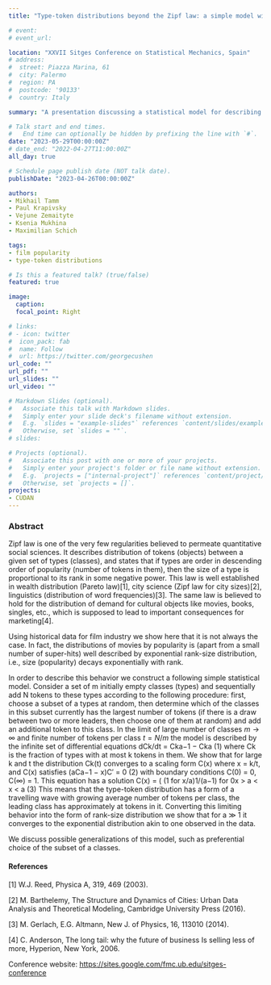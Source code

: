 ```yaml
---
title: "Type-token distributions beyond the Zipf law: a simple model with choice"

# event: 
# event_url: 

location: "XXVII Sitges Conference on Statistical Mechanics, Spain"
# address:
#  street: Piazza Marina, 61
#  city: Palermo
#  region: PA
#  postcode: '90133'
#  country: Italy

summary: "A presentation discussing a statistical model for describing the distributions of movies by popularityn"

# Talk start and end times.
#   End time can optionally be hidden by prefixing the line with `#`.
date: "2023-05-29T00:00:00Z"
# date_end: "2022-04-27T11:00:00Z"
all_day: true

# Schedule page publish date (NOT talk date).
publishDate: "2023-04-26T00:00:00Z"

authors: 
- Mikhail Tamm
- Paul Krapivsky 
- Vejune Zemaityte
- Ksenia Mukhina
- Maximilian Schich

tags:
- film popularity
- type-token distributions 

# Is this a featured talk? (true/false)
featured: true

image:
  caption: 
  focal_point: Right

# links:
# - icon: twitter
#  icon_pack: fab
#  name: Follow
#  url: https://twitter.com/georgecushen
url_code: ""
url_pdf: ""
url_slides: ""
url_video: ""

# Markdown Slides (optional).
#   Associate this talk with Markdown slides.
#   Simply enter your slide deck's filename without extension.
#   E.g. `slides = "example-slides"` references `content/slides/example-slides.md`.
#   Otherwise, set `slides = ""`.
# slides:

# Projects (optional).
#   Associate this post with one or more of your projects.
#   Simply enter your project's folder or file name without extension.
#   E.g. `projects = ["internal-project"]` references `content/project/deep-learning/index.md`.
#   Otherwise, set `projects = []`.
projects:
- CUDAN
---
```


### Abstract

Zipf law is one of the very few regularities believed to permeate quantitative social sciences. It describes distribution of tokens (objects) between a given set of types (classes), and states that if types are order in descending order of popularity (number of tokens in them), then the size of a type is proportional to its rank in some negative power. This law is well established in wealth distribution (Pareto law)[1], city science (Zipf law for city sizes)[2], linguistics (distribution of word frequencies)[3]. The same law is believed to hold for the distribution of demand for cultural objects like movies, books, singles, etc., which is supposed to lead to important consequences for marketing[4].

Using historical data for film industry we show here that it is not always the case. In fact, the distributions of movies by popularity is (apart from a small number of super-hits) well described by exponential rank-size distribution, i.e., size (popularity) decays exponentially with rank. 

In order to describe this behavior we construct a following simple statistical model. Consider a set of m initially empty classes (types) and sequentially add N tokens to these types according to the following procedure: first, choose a subset of a types at random, then determine which of the classes in this subset currently has the largest number of tokens (if there is a draw between two or more leaders, then choose one of them at random) and add an additional
token to this class.
In the limit of large number of classes $m → ∞$ and finite number of tokens per class $t = N/m$ the model is described by the infinite set of differential equations
dCk/dt = Cka−1 − Cka (1)
where Ck is the fraction of types with at most k tokens in them. We show that for large k and t the distribution Ck(t) converges to a scaling form C(x) where x = k/t, and C(x) satisfies
(aCa−1 − x)C′ = 0 (2)
with boundary conditions C(0) = 0, C(∞) = 1. This equation has a solution
C(x) = ( (1 for x/a)1/(a−1) for 0x > a < x < a (3)
This means that the type-token distribution has a form of a travelling wave with growing average number of tokens per class, the leading class has approximately at tokens in it. Converting this limiting behavior into the form of rank-size distribution we show that for a ≫ 1 it converges to the exponential distribution akin to one observed in the data.

We discuss possible generalizations of this model, such as preferential choice of the subset of a classes.


#### References

[1] W.J. Reed, Physica A, 319, 469 (2003).

[2] M. Barthelemy, The Structure and Dynamics of Cities: Urban Data Analysis and Theoretical Modeling, Cambridge University Press (2016).

[3] M. Gerlach, E.G. Altmann, New J. of Physics, 16, 113010 (2014).

[4] C. Anderson, The long tail: why the future of business Is selling less of more, Hyperion, New York, 2006.

Conference website: https://sites.google.com/fmc.ub.edu/sitges-conference
